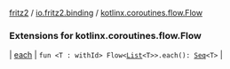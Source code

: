 [fritz2](../../index.md) / [io.fritz2.binding](../index.md) / [kotlinx.coroutines.flow.Flow](./index.md)

### Extensions for kotlinx.coroutines.flow.Flow

| [each](each.md) | `fun <T : withId> Flow<`[`List`](https://kotlinlang.org/api/latest/jvm/stdlib/kotlin.collections/-list/index.html)`<T>>.each(): `[`Seq`](../-seq/index.md)`<T>` |

